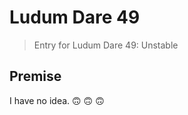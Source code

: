 # Ludum Dare 49
> Entry for Ludum Dare 49: Unstable

## Premise
I have no idea. :upside_down_face: :upside_down_face: :upside_down_face:
